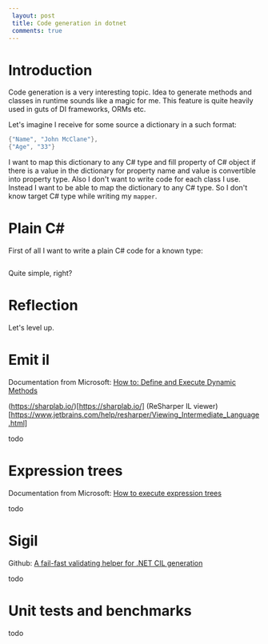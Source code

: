 ```yaml
---
 layout: post 
 title: Code generation in dotnet
 comments: true
---
```


# Introduction

Code generation is a very interesting topic. Idea to generate methods and classes in runtime sounds like a magic for me. This feature is quite heavily used in guts of DI frameworks, ORMs etc.

Let's imagine I receive for some source a dictionary in a such format:
```c#
{"Name", "John McClane"},
{"Age", "33"}
```
I want to map this dictionary to any C# type and fill property of C# object if there is a value in the dictionary for property name and value is convertible into property type. Also I don't want to write code for each class I use. Instead I want to be able to map the dictionary to any C# type. So I don't know target C# type while writing my `mapper`.

# Plain C#

First of all I want to write a plain C# code for a known type:
```
```
Quite simple, right? 

# Reflection

Let's level up. 

# Emit il

Documentation from Microsoft: [How to: Define and Execute Dynamic Methods](https://docs.microsoft.com/en-us/dotnet/framework/reflection-and-codedom/how-to-define-and-execute-dynamic-methods)

(https://sharplab.io/)[https://sharplab.io/]
(ReSharper IL viewer)[https://www.jetbrains.com/help/resharper/Viewing_Intermediate_Language.html]

todo

# Expression trees

Documentation from Microsoft: [How to execute expression trees](https://docs.microsoft.com/en-us/dotnet/csharp/programming-guide/concepts/expression-trees/how-to-execute-expression-trees)

todo

# Sigil

Github: [A fail-fast validating helper for .NET CIL generation](https://github.com/kevin-montrose/Sigil)

todo

# Unit tests and benchmarks

todo
